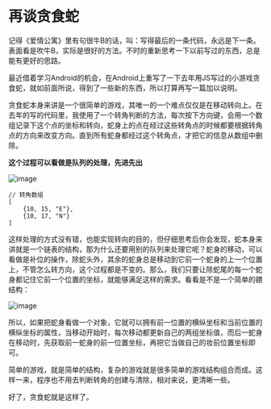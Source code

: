 # 再谈贪食蛇

记得《爱情公寓》里有句很牛B的话，叫：写得最后的一条代码，永远是下一条。表面看是吹牛B，实际是很好的方法。不时的重新思考一下以前写过的东西，总是能有更好的思路。

最近借着学习Android的机会，在Android上重写了一下去年用JS写过的小游戏贪食蛇，就如前面所说，得到了一些新的东西，所以打算再写一篇加以说明。

贪食蛇本身来讲是一个很简单的游戏，其唯一的一个难点仅仅是在移动转向上。在去年的写的代码里，我使用了一个转角判断的方法，每次按下方向键，会用一个数组记录下这个点的坐标和转向，蛇身上的点在经过这些转角点的时候都要根据转角点的方向来改变方向。直到所有蛇身都经过这个转角点，才把它的信息从数组中删除。

**这个过程可以看做是队列的处理，先进先出**

![image](https://github.com/onlyfu/Blog/raw/master/static/images/android/20151122/01.jpg)

```
// 转角数组
[
	{10, 15, "E"},
	{10, 17, "N"}
]
```

这样处理的方式没有错，也能实现转向的目的，但仔细思考后你会发现，蛇本身来讲就是一个链表的结构，那为什么还要用别的队列来处理它呢？蛇身的移动，可以看做是补位的操作，除蛇头外，其余的蛇身总是移动到它前一个蛇身的上一个位置上，不管怎么转方向，这个过程都是不变的。那么，我们只要让除蛇尾的每一个蛇身都记住它前一个位置的坐标，就能够满足这样的需求。看看是不是一个简单的鍡结构：

![image](https://github.com/onlyfu/Blog/raw/master/static/images/android/20151122/02.jpg)

所以，如果把蛇身看做一个对象，它就可以拥有前一位置的横纵坐标和当前位置的横纵坐标的属性，当移动开始时，每次移动都更新自己的两组坐标值，而后一蛇身在移动时，先获取前一蛇身的前一位置坐标，再把它当做自己的妆前位置坐标即可。

简单的游戏，就是简单的结构，复杂的游戏就是很多简单的游戏结构组合而成。这样一来，程序也不用去判断转角的创建与清除，相对来说，更清晰一些。

好了，贪食蛇就是这样了。
